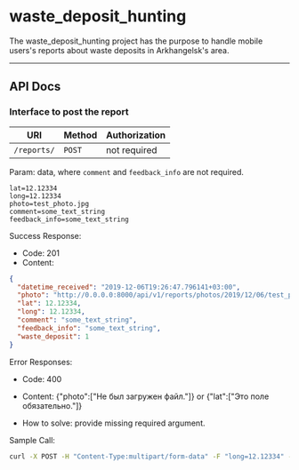 # waste_deposit_hunting

The waste_deposit_hunting project has the purpose to handle mobile users's reports about 
waste deposits in Arkhangelsk's area.

---

## API Docs

### Interface to post the report 

| URI         | Method | Authorization |
|-------------|--------|---------------|
|`/reports/`  | `POST` | not required  |


Param: data, where `comment` and `feedback_info` are not required.
```
lat=12.12334
long=12.12334
photo=test_photo.jpg
comment=some_text_string
feedback_info=some_text_string
```

Success Response:

* Code: 201
* Content: 

```json
{
  "datetime_received": "2019-12-06T19:26:47.796141+03:00",
  "photo": "http://0.0.0.0:8000/api/v1/reports/photos/2019/12/06/test_photo.jpg",
  "lat": 12.12334,
  "long": 12.12334,
  "comment": "some_text_string",
  "feedback_info": "some_text_string",
  "waste_deposit": 1
}
```

Error Responses:

* Code: 400

* Content: {"photo":["Не был загружен файл."]} or {"lat":["Это поле обязательно."]}
* How to solve: provide missing required argument.


Sample Call:

```bash
curl -X POST -H "Content-Type:multipart/form-data" -F "long=12.12334" -F "lat=12.12334" -F "photo=@test_photo.jpg" http://0.0.0.0:8000/api/v1/reports/
```
